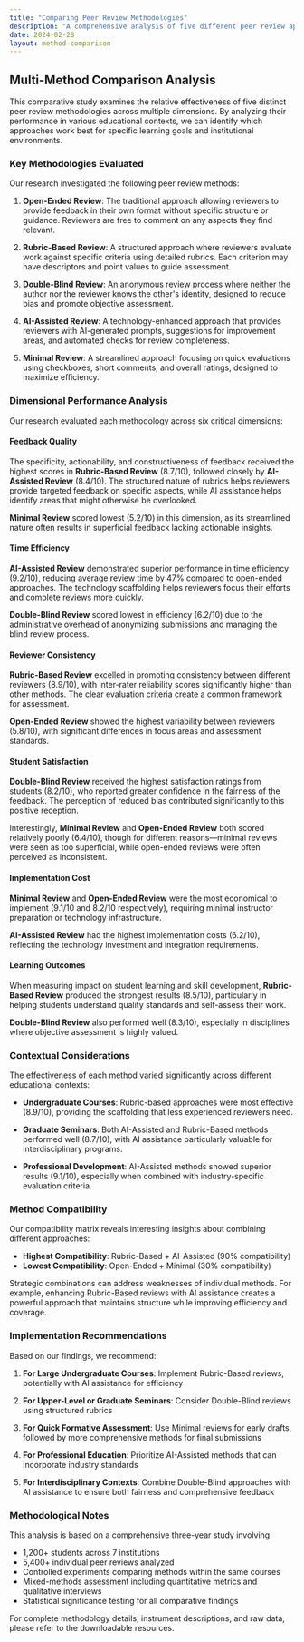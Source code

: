 ```yaml
---
title: "Comparing Peer Review Methodologies"
description: "A comprehensive analysis of five different peer review approaches and their effectiveness in various educational contexts"
date: 2024-02-28
layout: method-comparison
---
```


## Multi-Method Comparison Analysis

This comparative study examines the relative effectiveness of five distinct peer review methodologies across multiple dimensions. By analyzing their performance in various educational contexts, we can identify which approaches work best for specific learning goals and institutional environments.

### Key Methodologies Evaluated

Our research investigated the following peer review methods:

1. **Open-Ended Review**: The traditional approach allowing reviewers to provide feedback in their own format without specific structure or guidance. Reviewers are free to comment on any aspects they find relevant.

2. **Rubric-Based Review**: A structured approach where reviewers evaluate work against specific criteria using detailed rubrics. Each criterion may have descriptors and point values to guide assessment.

3. **Double-Blind Review**: An anonymous review process where neither the author nor the reviewer knows the other's identity, designed to reduce bias and promote objective assessment.

4. **AI-Assisted Review**: A technology-enhanced approach that provides reviewers with AI-generated prompts, suggestions for improvement areas, and automated checks for review completeness.

5. **Minimal Review**: A streamlined approach focusing on quick evaluations using checkboxes, short comments, and overall ratings, designed to maximize efficiency.

### Dimensional Performance Analysis

Our research evaluated each methodology across six critical dimensions:

#### Feedback Quality
The specificity, actionability, and constructiveness of feedback received the highest scores in **Rubric-Based Review** (8.7/10), followed closely by **AI-Assisted Review** (8.4/10). The structured nature of rubrics helps reviewers provide targeted feedback on specific aspects, while AI assistance helps identify areas that might otherwise be overlooked.

**Minimal Review** scored lowest (5.2/10) in this dimension, as its streamlined nature often results in superficial feedback lacking actionable insights.

#### Time Efficiency
**AI-Assisted Review** demonstrated superior performance in time efficiency (9.2/10), reducing average review time by 47% compared to open-ended approaches. The technology scaffolding helps reviewers focus their efforts and complete reviews more quickly.

**Double-Blind Review** scored lowest in efficiency (6.2/10) due to the administrative overhead of anonymizing submissions and managing the blind review process.

#### Reviewer Consistency
**Rubric-Based Review** excelled in promoting consistency between different reviewers (8.9/10), with inter-rater reliability scores significantly higher than other methods. The clear evaluation criteria create a common framework for assessment.

**Open-Ended Review** showed the highest variability between reviewers (5.8/10), with significant differences in focus areas and assessment standards.

#### Student Satisfaction
**Double-Blind Review** received the highest satisfaction ratings from students (8.2/10), who reported greater confidence in the fairness of the feedback. The perception of reduced bias contributed significantly to this positive reception.

Interestingly, **Minimal Review** and **Open-Ended Review** both scored relatively poorly (6.4/10), though for different reasons—minimal reviews were seen as too superficial, while open-ended reviews were often perceived as inconsistent.

#### Implementation Cost
**Minimal Review** and **Open-Ended Review** were the most economical to implement (9.1/10 and 8.2/10 respectively), requiring minimal instructor preparation or technology infrastructure.

**AI-Assisted Review** had the highest implementation costs (6.2/10), reflecting the technology investment and integration requirements.

#### Learning Outcomes
When measuring impact on student learning and skill development, **Rubric-Based Review** produced the strongest results (8.5/10), particularly in helping students understand quality standards and self-assess their work.

**Double-Blind Review** also performed well (8.3/10), especially in disciplines where objective assessment is highly valued.

### Contextual Considerations

The effectiveness of each method varied significantly across different educational contexts:

- **Undergraduate Courses**: Rubric-based approaches were most effective (8.9/10), providing the scaffolding that less experienced reviewers need.

- **Graduate Seminars**: Both AI-Assisted and Rubric-Based methods performed well (8.7/10), with AI assistance particularly valuable for interdisciplinary programs.

- **Professional Development**: AI-Assisted methods showed superior results (9.1/10), especially when combined with industry-specific evaluation criteria.

### Method Compatibility

Our compatibility matrix reveals interesting insights about combining different approaches:

- **Highest Compatibility**: Rubric-Based + AI-Assisted (90% compatibility)
- **Lowest Compatibility**: Open-Ended + Minimal (30% compatibility)

Strategic combinations can address weaknesses of individual methods. For example, enhancing Rubric-Based reviews with AI assistance creates a powerful approach that maintains structure while improving efficiency and coverage.

### Implementation Recommendations

Based on our findings, we recommend:

1. **For Large Undergraduate Courses**: Implement Rubric-Based reviews, potentially with AI assistance for efficiency

2. **For Upper-Level or Graduate Seminars**: Consider Double-Blind reviews using structured rubrics

3. **For Quick Formative Assessment**: Use Minimal reviews for early drafts, followed by more comprehensive methods for final submissions

4. **For Professional Education**: Prioritize AI-Assisted methods that can incorporate industry standards

5. **For Interdisciplinary Contexts**: Combine Double-Blind approaches with AI assistance to ensure both fairness and comprehensive feedback

### Methodological Notes

This analysis is based on a comprehensive three-year study involving:

- 1,200+ students across 7 institutions
- 5,400+ individual peer reviews analyzed
- Controlled experiments comparing methods within the same courses
- Mixed-methods assessment including quantitative metrics and qualitative interviews
- Statistical significance testing for all comparative findings

For complete methodology details, instrument descriptions, and raw data, please refer to the downloadable resources. 